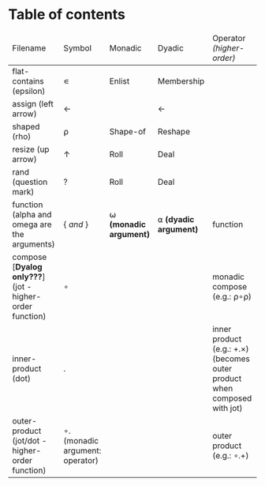 <h1>Table of contents</h1>

<table>
  <thead>
    <tr>
      <td>Filename</td>
      <td>Symbol</td>
      <td>Monadic</td>
      <td>Dyadic</td>
      <td>Operator <i>(higher-order)</i></td>
    </tr>
  </thead>
  <tbody>
    <tr>
      <td>flat-contains (epsilon)</td>
      <td>∊</td>
      <td>Enlist</td>
      <td>Membership</td>
      <td></td>
    </tr>
    <tr>
      <td>assign (left arrow)</td>
      <td>←</td>
      <td></td>
      <td>←</td>
      <td></td>
    </tr>
    <tr>
      <td>shaped (rho)</td>
      <td>⍴</td>
      <td>Shape-of</td>
      <td>Reshape</td>
      <td></td>
    </tr>
    <tr>
      <td>resize (up arrow)</td>
      <td>↑</td>
      <td>Roll</td>
      <td>Deal</td>
      <td></td>
    </tr>
    <tr>
      <td>rand (question mark)</td>
      <td>?</td>
      <td>Roll</td>
      <td>Deal</td>
      <td></td>
    </tr>
    <tr>
      <td>function (alpha and omega are the arguments)</td>
      <td>{ <i>and</i> }</td>
      <td>⍵ <b>(monadic argument)</b></td>
      <td>⍺ <b>(dyadic argument)</b></td>
      <td>function</td>
    </tr>
    <tr>
      <td>compose [<b>Dyalog only???</b>] (jot - higher-order function)</td>
      <td>∘</td>
      <td></td>
      <td></td>
      <td>monadic compose (e.g.: ⍴∘⍴)</td>
    </tr>
    <tr>
      <td>inner-product (dot)</td>
      <td>.</td>
      <td></td>
      <td></td>
      <td>inner product (e.g.: +.×)(becomes outer product when composed with jot)</td>
    </tr>
    <tr>
      <td>outer-product (jot/dot - higher-order function)</td>
      <td>∘. (monadic argument: operator)</td>
      <td></td>
      <td></td>
      <td>outer product (e.g.: ∘.+)</td>
    </tr>
  </tbody>
</table>
